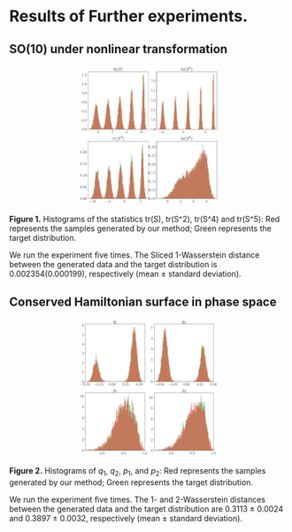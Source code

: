# Results of Further experiments.


## SO(10) under nonlinear transformation

<!-- ![SO10 with nonlinear transformation](SOnTrans.png) -->

<p align="center">
<img src="SOnTrans.png" style="width: 50%; height: auto;">
</p>

**Figure 1.** Histograms of the statistics ​tr(S), tr(S^2), tr(S^4) and tr(S^5): Red represents the samples generated by our method; Green represents the target distribution.

We run the experiment five times. The Sliced 1-Wasserstein distance between the generated data and the target distribution is 0.002354(0.000199), respectively (mean $\pm$ standard deviation).


## Conserved Hamiltonian surface in phase space



<p align="center">
<img src="Hamilton.png" style="width: 50%; height: auto;">
</p>


**Figure 2.** Histograms of $q_1$, $q_2$, $p_1$, and $p_2$: Red represents the samples generated by our method; Green represents the target distribution.

We run the experiment five times. The 1- and 2-Wasserstein distances between the generated data and the target distribution are 0.3113 $\pm$ 0.0024 and 0.3897 $\pm$ 0.0032, respectively (mean $\pm$ standard deviation).
